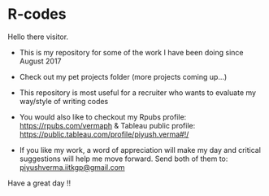 # R-codes


Hello there visitor.


* This is my repository for some of the work I have been doing since August 2017

* Check out my pet projects folder (more projects coming up...)

* This repository is most useful for a recruiter who wants to evaluate my way/style of writing codes 

* You would also like to checkout my Rpubs profile: https://rpubs.com/vermaph & Tableau public profile: https://public.tableau.com/profile/piyush.verma#!/

* If you like my work, a word of appreciation will make my day and critical suggestions will help me move forward. Send both of them to: piyushverma.iitkgp@gmail.com

Have a great day !!
